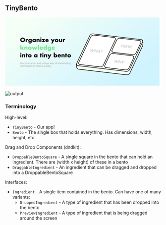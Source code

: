 ## TinyBento

![Alt text](tinybento.png)

![output](https://github.com/zineanteoh/tinybento-v1/assets/58854510/383c4e05-12fc-4f12-8ae9-e356d478f5c2)

### Terminology

High-level:

- `TinyBento` - Our app!
- `Bento` - The single box that holds everything. Has dimensions, width, height, etc.

Drag and Drop Components (dndkit):

- `DroppableBentoSquare` - A single square in the bento that can hold an ingredient. There are (width x height) of these in a bento
- `DraggableIngredient` - An ingredient that can be dragged and dropped into a DroppableBentoSquare

Interfaces:

- `Ingredient` - A single item contained in the bento. Can have one of many variants:
  - `DroppedIngredient` - A type of ingredient that has been dropped into the bento
  - `PreviewIngredient` - A type of ingredient that is being dragged around the screen
